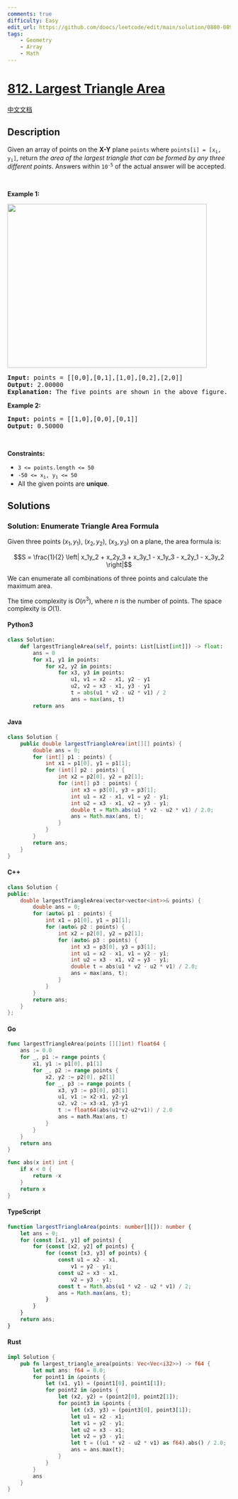 ```yaml
---
comments: true
difficulty: Easy
edit_url: https://github.com/doocs/leetcode/edit/main/solution/0800-0899/0812.Largest%20Triangle%20Area/README_EN.md
tags:
    - Geometry
    - Array
    - Math
---
```


<!-- problem:start -->

# [812. Largest Triangle Area](https://leetcode.com/problems/largest-triangle-area)

[中文文档](/solution/0800-0899/0812.Largest%20Triangle%20Area/README.md)

## Description

<!-- description:start -->

<p>Given an array of points on the <strong>X-Y</strong> plane <code>points</code> where <code>points[i] = [x<sub>i</sub>, y<sub>i</sub>]</code>, return <em>the area of the largest triangle that can be formed by any three different points</em>. Answers within <code>10<sup>-5</sup></code> of the actual answer will be accepted.</p>

<p>&nbsp;</p>
<p><strong class="example">Example 1:</strong></p>
<img alt="" src="https://fastly.jsdelivr.net/gh/doocs/leetcode@main/solution/0800-0899/0812.Largest%20Triangle%20Area/images/1027.png" style="height: 369px; width: 450px;" />
<pre>
<strong>Input:</strong> points = [[0,0],[0,1],[1,0],[0,2],[2,0]]
<strong>Output:</strong> 2.00000
<strong>Explanation:</strong> The five points are shown in the above figure. The red triangle is the largest.
</pre>

<p><strong class="example">Example 2:</strong></p>

<pre>
<strong>Input:</strong> points = [[1,0],[0,0],[0,1]]
<strong>Output:</strong> 0.50000
</pre>

<p>&nbsp;</p>
<p><strong>Constraints:</strong></p>

<ul>
	<li><code>3 &lt;= points.length &lt;= 50</code></li>
	<li><code>-50 &lt;= x<sub>i</sub>, y<sub>i</sub> &lt;= 50</code></li>
	<li>All the given points are <strong>unique</strong>.</li>
</ul>

<!-- description:end -->

## Solutions

<!-- solution:start -->

### Solution: Enumerate Triangle Area Formula

Given three points $(x_1, y_1)$, $(x_2, y_2)$, $(x_3, y_3)$ on a plane, the area formula is:

$$S = \frac{1}{2} \left| x_1y_2 + x_2y_3 + x_3y_1 - x_1y_3 - x_2y_1 - x_3y_2 \right|$$

We can enumerate all combinations of three points and calculate the maximum area.

The time complexity is $O(n^3)$, where $n$ is the number of points. The space complexity is $O(1)$.

<!-- tabs:start -->

#### Python3

```python
class Solution:
    def largestTriangleArea(self, points: List[List[int]]) -> float:
        ans = 0
        for x1, y1 in points:
            for x2, y2 in points:
                for x3, y3 in points:
                    u1, v1 = x2 - x1, y2 - y1
                    u2, v2 = x3 - x1, y3 - y1
                    t = abs(u1 * v2 - u2 * v1) / 2
                    ans = max(ans, t)
        return ans
```

#### Java

```java
class Solution {
    public double largestTriangleArea(int[][] points) {
        double ans = 0;
        for (int[] p1 : points) {
            int x1 = p1[0], y1 = p1[1];
            for (int[] p2 : points) {
                int x2 = p2[0], y2 = p2[1];
                for (int[] p3 : points) {
                    int x3 = p3[0], y3 = p3[1];
                    int u1 = x2 - x1, v1 = y2 - y1;
                    int u2 = x3 - x1, v2 = y3 - y1;
                    double t = Math.abs(u1 * v2 - u2 * v1) / 2.0;
                    ans = Math.max(ans, t);
                }
            }
        }
        return ans;
    }
}
```

#### C++

```cpp
class Solution {
public:
    double largestTriangleArea(vector<vector<int>>& points) {
        double ans = 0;
        for (auto& p1 : points) {
            int x1 = p1[0], y1 = p1[1];
            for (auto& p2 : points) {
                int x2 = p2[0], y2 = p2[1];
                for (auto& p3 : points) {
                    int x3 = p3[0], y3 = p3[1];
                    int u1 = x2 - x1, v1 = y2 - y1;
                    int u2 = x3 - x1, v2 = y3 - y1;
                    double t = abs(u1 * v2 - u2 * v1) / 2.0;
                    ans = max(ans, t);
                }
            }
        }
        return ans;
    }
};
```

#### Go

```go
func largestTriangleArea(points [][]int) float64 {
	ans := 0.0
	for _, p1 := range points {
		x1, y1 := p1[0], p1[1]
		for _, p2 := range points {
			x2, y2 := p2[0], p2[1]
			for _, p3 := range points {
				x3, y3 := p3[0], p3[1]
				u1, v1 := x2-x1, y2-y1
				u2, v2 := x3-x1, y3-y1
				t := float64(abs(u1*v2-u2*v1)) / 2.0
				ans = math.Max(ans, t)
			}
		}
	}
	return ans
}

func abs(x int) int {
	if x < 0 {
		return -x
	}
	return x
}
```

#### TypeScript

```ts
function largestTriangleArea(points: number[][]): number {
    let ans = 0;
    for (const [x1, y1] of points) {
        for (const [x2, y2] of points) {
            for (const [x3, y3] of points) {
                const u1 = x2 - x1,
                    v1 = y2 - y1;
                const u2 = x3 - x1,
                    v2 = y3 - y1;
                const t = Math.abs(u1 * v2 - u2 * v1) / 2;
                ans = Math.max(ans, t);
            }
        }
    }
    return ans;
}
```

#### Rust

```rust
impl Solution {
    pub fn largest_triangle_area(points: Vec<Vec<i32>>) -> f64 {
        let mut ans: f64 = 0.0;
        for point1 in &points {
            let (x1, y1) = (point1[0], point1[1]);
            for point2 in &points {
                let (x2, y2) = (point2[0], point2[1]);
                for point3 in &points {
                    let (x3, y3) = (point3[0], point3[1]);
                    let u1 = x2 - x1;
                    let v1 = y2 - y1;
                    let u2 = x3 - x1;
                    let v2 = y3 - y1;
                    let t = ((u1 * v2 - u2 * v1) as f64).abs() / 2.0;
                    ans = ans.max(t);
                }
            }
        }
        ans
    }
}
```

<!-- tabs:end -->

<!-- solution:end -->

<!-- problem:end -->
